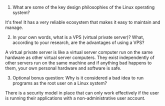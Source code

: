 1. What are some of the key design philosophies of the Linux operating system?

  It's free! It has a very reliable ecosystem that makes it easy to maintain and manage.

2. In your own words, what is a VPS (virtual private server)? What, according to your research, are the advantages of using a VPS?

  A virtual private server is like a virtual server computer run on the same hardware as other virtual server computers. They exist independently of other servers run on the same machine and if anything bad happens to them, your own personal hardware and software is safe.

3. Optional bonus question: Why is it considered a bad idea to run programs as the root user on a Linux system?

  There is a security model in place that can only work effectively if the user is running their applications with a non-administrative user account.
